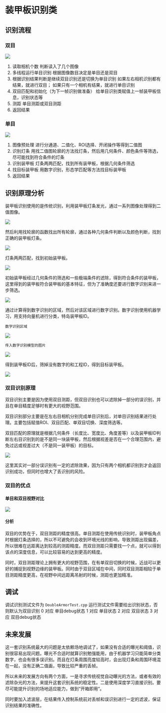 # 装甲板识别类
## 识别流程
### 双目

![](https://s3.bmp.ovh/imgs/2021/08/09e89be69600562d.png)

1. 读取相机个数
    判断读入了几个图像
2. 多线程运行单目识别
    根据图像数目决定是单目还是双目
3. 根据识别结果判断是继续双目识别还是切换为单目识别
    如果左右相机识别都有结果，就进行双目；
    如果只有一个相机有结果，就进行单目识别
4. 双目匹配和初始化（为下一帧识别做准备）
    给单目识别类赋值上一帧装甲板信息，识别状态等
5. 测距
    单目测距或双目测距
6. 返回结果
### 单目

![](https://s3.bmp.ovh/imgs/2021/08/1aad18163837dfcf.png)

1. 图像预处理
    进行分通道、二值化、ROI选择、开闭操作等得到二值图
2. 识别灯条
    用找二值图轮廓的方法找灯条，然后用几何条件、颜色条件等筛选，尽可能找到符合条件的灯条
3. 识别装甲板
    灯条两两匹配，找到所有装甲板，根据几何条件筛选
4. 找目标装甲板
    用数字识别，形态学匹配等方法找目标装甲板
5. 返回结果

## 识别原理分析

装甲板识别使用的是传统识别，利用装甲板灯条发光，通过一系列图像处理得到二值图像。

![](https://s3.bmp.ovh/imgs/2021/08/a2fb170947c9baa0.png)

然后利用找轮廓的函数找出所有轮廓，通过各种几何条件判断以及颜色判断，找到正确的装甲板灯条。

![](https://s3.bmp.ovh/imgs/2021/08/b4558b836508d559.png)

灯条两两匹配，找到初始装甲板。

![](https://s3.bmp.ovh/imgs/2021/08/1618ae479cefa74c.png)

初始装甲板经过几何条件的筛选和一些极端条件的滤除，得到符合条件的装甲板，这里得到的装甲板符合装甲板的基本特征，但为了准确度还要进行数字识别来进一步筛选。

![](https://s3.bmp.ovh/imgs/2021/08/902d45272a8607ac.png)

通过计算得到数字识别的区域，然后对该区域进行数字识别。数字识别使用机器学习，用支持向量机进行分类，特岛装甲板ID。

`数字识别区域`

![](https://s3.bmp.ovh/imgs/2021/08/052f054024fbdde1.png)

`传入数字识别模型的图片`

![](https://s3.bmp.ovh/imgs/2021/08/1ba04b1b9da34563.png)

得到装甲板ID后，筛掉没有数字的和工程ID，得到目标装甲板。

![](https://s3.bmp.ovh/imgs/2021/08/c7ecaf36898d7d24.png)

### 双目识别原理

双目识别主要是因为使用双目测距，但双目识别也可以滤除掉一部分的误识别，并且在单目精度足够时有更大的视野范围。

双目识别部分主要是在左右目相机分别完成单目识别后，对单目识别结果进行处理。主要包括赋值ROI、双目匹配、单双目切换、深度筛选等。

双目匹配的原理就是根据几何条件（长度比、宽度比、角度差等）以及装甲板ID判断左右目识别到的是不是同一块装甲板，然后根据视差是否在一个合理范围内，避免过远或视差过大（不是同一装甲板）的目标。

![](https://s3.bmp.ovh/imgs/2021/08/7f194460557474bb.png)

这里其实对一部分误识别有一定的滤除效果，因为只有两个相机都识别到才会返回识别成功，但同时也增大了丢识别的风险。

### 双目的优点

#### 单目和双目视野对比

![](https://s3.bmp.ovh/imgs/2021/08/e6ac80a04b1fd5f5.jpg)

#### 分析

双目的优势在于，双目测距的精度很高。单目测距在使用传统识别时，装甲板角点时根据灯条选择的，所以不可避免的会收到环境光线的影响，导致测距出现偏差，所以很难在远距离达到较高的测距精度。而双目测距只需要找一个点，就可以得到该点的深度信息，可以比较容易的达到更高的精度。

同时，双目测距理论上拥有更大的视野范围，在有单双目切换的时候，近战可以更好的捕捉到视野边缘的装甲板。同时由于双目区域在中间，同时双目测距相较于单目测距精度更高，在视野中间远距离吊射的时候，测距也更加精准。

## 调试 

调试识别测试文件为 `DoubleArmorTest.cpp`
运行测试文件需要给出识别状态，否则默认为双目识别
0 对应 单目debug状态
1 对应 单目状态
2 对应 双目状态
3 对应 双目debug状态

## 未来发展

这一套识别系统最大的问题是太依赖场地调试了，如果没有合适的曝光和阈值，识别很容易出现问题。曝光不合适时就算识别勉强能用，由于机器学习只能简单分类数字，也会有很多误识别。而且在灯条周围亮度较高时，会出现灯条和周围环境混在一起，没有正确二值画，导致比较严重的丢帧。

所以未来的发展方向有两个方面，一是寻求传统视觉自动曝光的方法，或者有效的滤除杂光的方法，来提升这套识别系统的稳定性。二是使用深度学习直接识别。要尽可能提升识别的场地适应能力，做到“开箱即用“。

同时要加入滤波层，在结果传入控制系统前对丢帧和误识别进行一定的滤波，保证识别结果的准确性。
